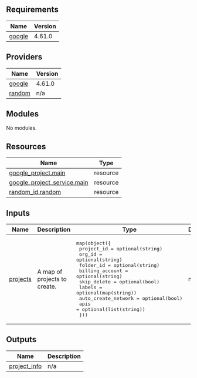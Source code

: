 ## Requirements

| Name | Version |
|------|---------|
| <a name="requirement_google"></a> [google](#requirement\_google) | 4.61.0 |

## Providers

| Name | Version |
|------|---------|
| <a name="provider_google"></a> [google](#provider\_google) | 4.61.0 |
| <a name="provider_random"></a> [random](#provider\_random) | n/a |

## Modules

No modules.

## Resources

| Name | Type |
|------|------|
| [google_project.main](https://registry.terraform.io/providers/hashicorp/google/4.61.0/docs/resources/project) | resource |
| [google_project_service.main](https://registry.terraform.io/providers/hashicorp/google/4.61.0/docs/resources/project_service) | resource |
| [random_id.random](https://registry.terraform.io/providers/hashicorp/random/latest/docs/resources/id) | resource |

## Inputs

| Name | Description | Type | Default | Required |
|------|-------------|------|---------|:--------:|
| <a name="input_projects"></a> [projects](#input\_projects) | A map of projects to create. | <pre>map(object({<br>    project_id          = optional(string)<br>    org_id              = optional(string)<br>    folder_id           = optional(string)<br>    billing_account     = optional(string)<br>    skip_delete         = optional(bool)<br>    labels              = optional(map(string))<br>    auto_create_network = optional(bool)<br>    apis                = optional(list(string))<br>  }))</pre> | n/a | yes |

## Outputs

| Name | Description |
|------|-------------|
| <a name="output_project_info"></a> [project\_info](#output\_project\_info) | n/a |
